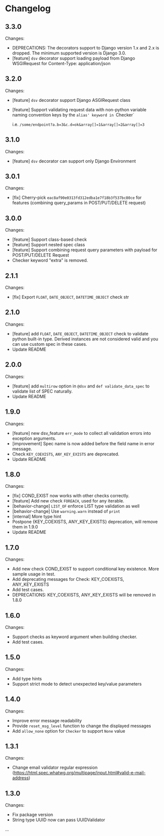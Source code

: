 Changelog
=========

3.3.0
-----

Changes:

- DEPRECATIONS: The decorators support to Django version 1.x and 2.x is dropped. The minimum supported version is Django 3.0.
- [feature] `dsv` decorator support loading payload from Django WSGIRequest for Content-Type: application/json

3.2.0
-----

Changes:

- [feature] `dsv` decorator support Django ASGIRequest class
- [feature] Support validating request data with non-python variable naming convention keys by the `alias' keyword in `Checker`

  i.e. `/some/endpoint?a.b=3&c.d=ok&array[]=1&array[]=2&array[]=3`

3.1.0
-----

Changes:

- [feature] `dsv` decorator can support only Django Environment


3.0.1
-----

Changes:

- [fix] Cherry-pick `eac8af90e0313fd312edba1e7f18b3f537bc80ce` for features (combining query_params in POST/PUT/DELETE request)


3.0.0
-----

Changes:

- [feature] Support class-based check
- [feature] Support nested spec class
- [feature] Support combining request query parameters with payload for POST/PUT/DELETE Request
- Checker keyword "extra" is removed.


2.1.1
-----

Changes:

- [fix] Export `FLOAT`, `DATE_OBJECT`, `DATETIME_OBJECT` check str


2.1.0
-----

Changes:

- [feature] add `FLOAT`, `DATE_OBJECT`, `DATETIME_OBJECT` check to validate python built-in type. Derived instances are
  not considered valid and you can use custom spec in these cases.
- Update README


2.0.0
-----

Changes:

- [feature] add `multirow` option in `@dsv` and `def validate_data_spec` to validate list of SPEC naturally.
- Update README


1.9.0
-----

Changes:

- [feature] new dsv_feature `err_mode` to collect all validation errors into exception arguments.
- [improvement] Spec name is now added before the field name in error message.
- Check `KEY_COEXISTS`, `ANY_KEY_EXISTS` are deprecated.
- Update README


1.8.0
-----

Changes:

- [fix] COND_EXIST now works with other checks correctly.
- [feature] Add new check `FOREACH`, used for any iterable.
- [behavior-change] `LIST_OF` enforce LIST type validation as well
- [behavior-change] Use `warning.warn` instead of `print`
- [internal] More type hint
- Postpone {KEY_COEXISTS, ANY_KEY_EXISTS} deprecation, will remove them in 1.9.0
- Update README


1.7.0
-----

Changes:

- Add new check COND_EXIST to support conditional key existence. More sample usage in test.
- Add deprecating messages for Check: KEY_COEXISTS, ANY_KEY_EXISTS
- Add test cases.
- DEPRECATIONS: KEY_COEXISTS, ANY_KEY_EXISTS will be removed in 1.8.0


1.6.0
-----

Changes:

- Support checks as keyword argument when building checker.
- Add test cases.


1.5.0
-----

Changes:

- Add type hints
- Support strict mode to detect unexpected key/value parameters


1.4.0
-----

Changes:

- Improve error message readability
- Provide `reset_msg_level` function to change the displayed messages
- Add `allow_none` option for `Checker` to support `None` value

1.3.1
-----

Changes:

- Change email validator regular expression (https://html.spec.whatwg.org/multipage/input.html#valid-e-mail-address)

1.3.0
-----

Changes:

- Fix package version
- String type UUID now can pass UUIDValidator

...
